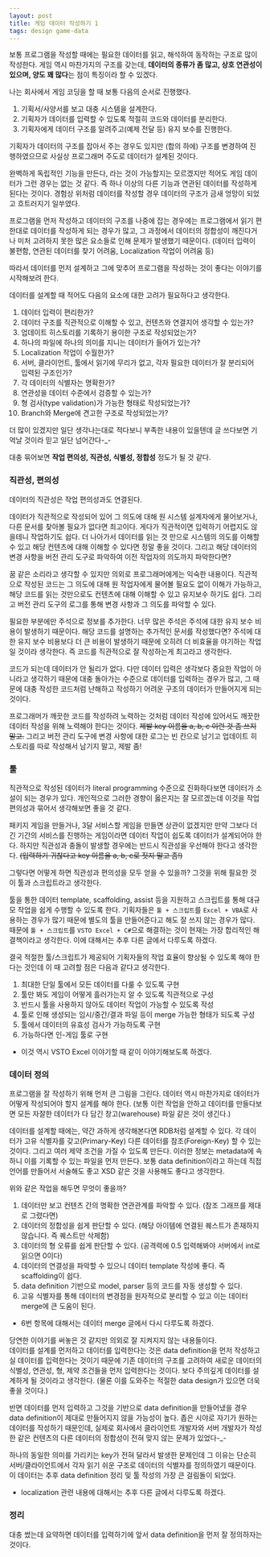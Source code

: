 ```yaml
---
layout: post
title: 게임 데이터 작성하기 1
tags: design game-data
---
```


보통 프로그램을 작성할 때에는 필요한 데이터를 읽고, 해석하여 동작하는 구조로 많이 작성한다.
게임 역시 마찬가지의 구조를 갖는데, **데이터의 종류가 좀 많고, 상호 연관성이 있으며, 양도 꽤 많다**는 점이 특징이라 할 수 있겠다.

나는 회사에서 게임 코딩을 할 때 보통 다음의 순서로 진행했다.

1. 기획서/사양서를 보고 대충 시스템을 설계한다.
2. 기획자가 데이터를 입력할 수 있도록 적절히 코드와 데이터를 분리한다.
3. 기획자에게 데이터 구조를 알려주고(예제 전달 등) 유지 보수를 진행한다.

기획자가 데이터의 구조를 잡아서 주는 경우도 있지만 (합의 하에) 구조를 변경하여 진행하였으므로 사실상 프로그래머 주도로 데이터가 설계된 것이다.

완벽하게 독립적인 기능을 만든다, 라는 것이 가능할지는 모르겠지만 적어도 게임 데이터가 그런 경우는 없는 것 같다. 즉 하나 이상의 다른 기능과 연관된 데이터를 작성하게 된다는 것이다. 경험상 위처럼 데이터를 작성할 경우 데이터의 구조가 금새 엉망이 되었고 흐트러지기 일쑤였다.

프로그램을 먼저 작성하고 데이터의 구조를 나중에 잡는 경우에는 프로그램에서 읽기 편한대로 데이터를 작성하게 되는 경우가 많고, 그 과정에서 데이터의 정합성이 깨진다거나 미처 고려하지 못한 많은 요소들로 인해 문제가 발생했기 때문이다. (데이터 입력이 불편함, 연관된 데이터를 찾기 어려움, Localization 작업이 어려움 등)

따라서 데이터를 먼저 설계하고 그에 맞추어 프로그램을 작성하는 것이 좋다는 이야기를 시작해보려 한다.

데이터를 설계할 때 적어도 다음의 요소에 대한 고려가 필요하다고 생각한다.

1. 데이터 입력이 편리한가?
2. 데이터 구조를 직관적으로 이해할 수 있고, 컨텐츠와 연결지어 생각할 수 있는가?
3. 업데이트 히스토리를 기록하기 용이한 구조로 작성되었는가?
4. 하나의 파일에 하나의 의미를 지니는 데이터가 들어가 있는가?
5. Localization 작업이 수월한가?
6. 서버, 클라이언트, 툴에서 읽기에 무리가 없고, 각자 필요한 데이터가 잘 분리되어 입력된 구조인가?
7. 각 데이터의 식별자는 명확한가?
8. 연관성을 데이터 수준에서 검증할 수 있는가?
9. 형 검사(type validation)가 가능한 형태로 작성되었는가?
10. Branch와 Merge에 견고한 구조로 작성되었는가?

더 많이 있겠지만 일단 생각나는대로 적다보니 부족한 내용이 있을텐데 글 쓰다보면 기억날 것이라 믿고 일단 넘어간다-_-

대충 묶어보면 **작업 편의성, 직관성, 식별성, 정합성** 정도가 될 것 같다.

### 직관성, 편의성 ###

데이터의 직관성은 작업 편의성과도 연결된다.

데이터가 직관적으로 작성되어 있어 그 의도에 대해 원 시스템 설계자에게 물어보거나, 다른 문서를 찾아볼 필요가 없다면 최고이다. 게다가 직관적이면 입력하기 어렵지도 않을테니 작업하기도 쉽다.
더 나아가서 데이터를 읽는 것 만으로 시스템의 의도를 이해할 수 있고 해당 컨텐츠에 대해 이해할 수 있다면 정말 좋을 것이다. 그리고 해당 데이터의 변경 사항을 버전 관리 도구로 파악하여 이전 작업자의 의도까지 파악한다면?

꿈 같은 소리라고 생각할 수 있지만 의외로 프로그래머에게는 익숙한 내용이다. 직관적으로 작성된 코드는 그 의도에 대해 원 작업자에게 물어볼 필요도 없이 이해가 가능하고, 해당 코드를 읽는 것만으로도 컨텐츠에 대해 이해할 수 있고 유지보수 하기도 쉽다. 그리고 버전 관리 도구의 로그를 통해 변경 사항과 그 의도를 파악할 수 있다.

필요한 부분에만 주석으로 정보를 추가한다. 너무 많은 주석은 주석에 대한 유지 보수 비용이 발생하기 때문이다. 해당 코드를 설명하는 추가적인 문서를 작성했다면? 주석에 대한 유지 보수 비용보다 더 큰 비용이 발생하기 때문에 오히려 더 비효율을 야기하는 작업일 것이라 생각한다. 즉 코드를 직관적으로 잘 작성하는게 최고라고 생각한다.

코드가 되는데 데이터가 안 될리가 없다. 다만 데이터 입력은 생각보다 중요한 작업이 아니라고 생각하기 때문에 대충 돌아가는 수준으로 데이터를 입력하는 경우가 많고, 그 때문에 대충 작성한 코드처럼 난해하고 작성하기 어려운 구조의 데이터가 만들어지게 되는 것이다.

프로그래머가 깨끗한 코드를 작성하려 노력하는 것처럼 데이터 작성에 있어서도 깨끗한 데이터 작성을 위해 노력해야 한다는 것이다. ~~제발 key 이름을 a, b, c 이런 것 좀 쓰지 말고.~~ 그리고 버전 관리 도구에 변경 사항에 대한 로그는 빈 칸으로 남기고 업데이트 히스토리를 따로 작성해서 남기지 말고, 제발 좀!

### 툴 ###

직관적으로 작성된 데이터가 literal programming 수준으로 진화하다보면 데이터가 소설이 되는 경우가 있다. 개인적으로 그러한 경향이 옳은지는 잘 모르겠는데 이것을 작업 편의성과 묶어서 생각해보면 좋을 것 같다.

패키지 게임을 만들거나, 3달 서비스할 게임을 만들면 상관이 없겠지만 만약 그보다 더 긴 기간의 서비스를 진행하는 게임이라면 데이터 작업이 쉽도록 데이터가 설계되어야 한다. 하지만 직관성과 충돌이 발생할 경우에는 반드시 직관성을 우선해야 한다고 생각한다. ~~(입력하기 귀찮다고 key 이름을 a, b, c로 짓지 말고 좀!)~~

그렇다면 어떻게 하면 직관성과 편의성을 모두 얻을 수 있을까? 그것을 위해 필요한 것이 툴과 스크립트라고 생각한다.

툴을 통한 데이터 template, scaffolding, assist 등을 지원하고 스크립트를 통해 대규모 작업을 쉽게 수행할 수 있도록 한다. 기획자들은 `툴 + 스크립트`를 `Excel + VBA`로 사용하는 경우가 많기 때문에 별도의 툴을 만들어준다고 해도 잘 쓰지 않는 경우가 많다. 때문에 `툴 + 스크립트`를 `VSTO Excel + C#`으로 해결하는 것이 현재는 가장 합리적인 해결책이라고 생각한다. 이에 대해서는 추후 다른 글에서 다루도록 하겠다.

결국 적절한 툴/스크립트가 제공되어 기획자들의 작업 효율이 향상될 수 있도록 해야 한다는 것인데 이 때 고려할 점은 다음과 같다고 생각한다.

1. 최대한 단일 툴에서 모든 데이터를 다룰 수 있도록 구현
2. 툴만 봐도 게임이 어떻게 흘러가는지 알 수 있도록 직관적으로 구성
3. 반드시 툴을 사용하지 않아도 데이터 작업이 가능할 수 있도록 작성
4. 툴로 인해 생성되는 임시/중간/결과 파일 등이 merge 가능한 형태가 되도록 구성
5. 툴에서 데이터의 유효성 검사가 가능하도록 구현
6. 가능하다면 인-게임 툴로 구현

* 이것 역시 VSTO Excel 이야기할 때 같이 이야기해보도록 하겠다.

### 데이터 정의 ###

프로그램을 잘 작성하기 위해 먼저 큰 그림을 그린다. 데이터 역시 마찬가지로 데이터가 어떻게 작성되어야 할지 설계를 해야 한다. (보통 이런 작업을 안하고 데이터를 만들다보면 모든 자잘한 데이터가 다 담긴 창고(warehouse) 파일 같은 것이 생긴다.)

데이터를 설계할 때에는, 약간 과하게 생각해본다면 RDB처럼 설계할 수 있다. 각 데이터가 고유 식별자를 갖고(Primary-Key) 다른 데이터를 참조(Foreign-Key) 할 수 있는 것이다. 그리고 여러 제약 조건을 가질 수 있도록 만든다. 이러한 정보는 metadata에 속하니 이를 기록할 수 있는 파일을 먼저 만든다. 보통 data definition이라고 하는데 직접 언어를 만들어서 서술해도 좋고 XSD 같은 것을 사용해도 좋다고 생각한다.

위와 같은 작업을 해두면 무엇이 좋을까?

1. 데이터만 보고 컨텐츠 간의 명확한 연관관계를 파악할 수 있다. (참조 그래프를 제대로 그렸다면)
2. 데이터의 정합성을 쉽게 판단할 수 있다. (해당 아이템에 연결된 퀘스트가 존재하지 않습니다. 즉 퀘스트만 삭제함)
3. 데이터의 형 오류를 쉽게 판단할 수 있다. (공격력에 0.5 입력해봐야 서버에서 int로 읽으면 0이다)
4. 데이터의 연결성을 파악할 수 있으니 데이터 template 작성에 좋다. 즉 scaffolding이 쉽다.
5. data definition 기반으로 model, parser 등의 코드를 자동 생성할 수 있다.
6. 고유 식별자를 통해 데이터의 변경점을 원자적으로 분리할 수 있고 이는 데이터 merge에 큰 도움이 된다.

* 6번 항목에 대해서는 데이터 merge 글에서 다시 다루도록 하겠다.

당연한 이야기를 써놓은 것 같지만 의외로 잘 지켜지지 않는 내용들이다.  
데이터를 설계를 먼저하고 데이터를 입력한다는 것은 data definition을 먼저 작성하고 실 데이터를 입력한다는 것이기 때문에 기존 데이터의 구조를 고려하여 새로운 데이터의 식별성, 연관성, 형, 제약 조건들을 먼저 입력한다는 것이다. 보다 주의깊게 데이터를 설계하게 될 것이라고 생각한다. (물론 이를 도와주는 적절한 data design가 있으면 더욱 좋을 것이다.)

반면 데이터를 먼저 입력하고 그것을 기반으로 data definition을 만들어냈을 경우 data definition이 제대로 만들어지지 않을 가능성이 높다. 좁은 시야로 자기가 원하는 데이터를 작성하기 때문인데, 실제로 회사에서 클라이언트 개발자와 서버 개발자가 작성한 같은 컨텐츠의 다른 데이터의 정합성이 전혀 맞지 않는 문제가 있었다-_-

하나의 동일한 의미를 가리키는 key가 전혀 달라서 발생한 문제인데 그 이유는 단순히 서버/클라이언트에서 각자 읽기 쉬운 구조로 데이터의 식별자를 정의하였기 때문이다. 이 데이터는 추후 data definition 정리 및 툴 작성의 가장 큰 걸림돌이 되었다.

* localization 관련 내용에 대해서는 추후 다른 글에서 다루도록 하겠다.

### 정리 ###

대충 썼는데 요약하면 데이터를 입력하기에 앞서 data definition을 먼저 잘 정의하자는 것이다.